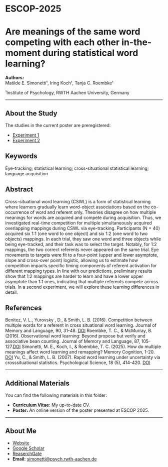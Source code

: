 # ESCOP-2025
# Are meanings of the same word competing with each other in-the-moment during statistical word learning?

**Authors:**  
Matilde E. Simonetti¹, Iring Koch¹, Tanja C. Roembke¹  

¹Institute of Psychology, RWTH Aachen University, Germany  

---
## About the Study  
The studies in the current poster are preregistered:  
- [Experiment 1](https://aspredicted.org/2msb-hd77.pdf)
- [Experiment 2](https://aspredicted.org/p9qj-g9g4.pdf)
  
## Keywords
Eye-tracking; statistical learning; cross-situational statistical learning; language acquisition


## Abstract
Cross-situational word learning (CSWL) is a form of statistical learning where learners gradually learn word-object associations based on the co-occurrence of word and referent only. Theories disagree on how multiple meanings for words are acquired and compete during acquisition. Thus, we investigated real-time competition for multiple simultaneously acquired overlapping mappings during CSWL via eye-tracking. Participants (N = 40) acquired six 1:1 (one word to one object) and six 1:2 (one word to two objects) mappings. In each trial, they saw one word and three objects while being eye-tracked, and their task was to select the target. Notably, for 1:2 mappings, the two correct referents never appeared on the same trial. Eye movements to targets were fit to a four-point (upper and lower asymptote, slope and cross-over point) logistic, allowing us to estimate how competition impacts specific timing components of referent activation for different mapping types. In line with our predictions, preliminary results show that 1:2 mappings are harder to learn and have a lower upper asymptote than 1:1 ones, indicating that multiple referents compete across trials. In a second experiment, we will explore these learning differences in detail.

## References
Benitez, V. L., Yurovsky , D., & Smith, L. B. (2016). Competition between multiple words for a referent in cross situational word learning. Journal of Memory and Language, 90, 31-48. [DOI](10.1016/j.jml.2016.03.004)
Roembke, T. C., & McMurray, B. (2016). Observational word learning: Beyond propose but verify and associative bean counting. Journal of Memory and Language, 87, 105-127.[DOI](10.1016/j.jml.2015.09.005)
Simonetti, M. E., Koch, I., & Roembke, T. C. (2025). How do multiple meanings affect word learning and remapping? Memory Cognition, 1-20. [DOI](https://doi.org/10.3758/s13421-025-01706-z)
Yu, C., & Smith, L. B. (2007). Rapid word learning under uncertainty via crosssituational statistics. Psychological Science, 18 (5), 414-420. [DOI](https://doi.org/10.1111/j.1467-9280.2007.01915.x)

---
## Additional Materials  
You can find the following materials in this folder:  
- **Curriculum Vitae:** My up-to-date CV.  
- **Poster:** An online version of the poster presented at ESCOP 2025. 
---

## About Me  
- [Website](https://www.psych.rwth-aachen.de/cms/psy/Das-Institut/Kognitions-und-Experimentalpsychologie/Team/~yjiij/Matilde-Simonetti/)  
- [Google Scholar](https://scholar.google.com/citations?user=JmBEc0UAAAAJ&hl=it)  
- [ReaserchGate](https://www.researchgate.net/profile/Matilde-Simonetti)  
- **Email:** [simonetti@psych.rwth-aachen.de](mailto:simonetti@psych.rwth-aachen.de)


